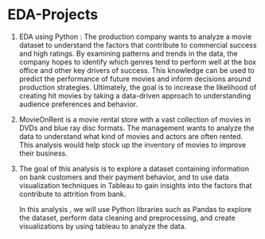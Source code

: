 # EDA-Projects
1. EDA using Python : The production company wants to analyze a movie dataset to understand the factors that contribute to commercial success and high ratings.
By examining patterns and trends in the data, the company hopes to identify which genres tend to perform well at the box office and other key drivers of success.
This knowledge can be used to predict the performance of future movies and inform decisions around production strategies. Ultimately, the goal is to increase the
likelihood of creating hit movies by taking a data-driven approach to understanding audience preferences and behavior.

2. MovieOnRent is a movie rental store with a vast collection of movies in DVDs and blue ray disc formats. The management wants to analyze the data to understand
 what kind of movies and actors are often rented. This analysis would help stock up the inventory of movies to improve their business.

3. The goal of this analysis is to explore a dataset containing information on bank customers and their payment behavior, and to use data visualization techniques
 in Tableau to gain insights into the factors that contribute to attrition from bank.

   In this analysis , we will use Python libraries such as Pandas to explore the dataset, perform data cleaning and preprocessing, and create visualizations by using 
   tableau to analyze the data.
